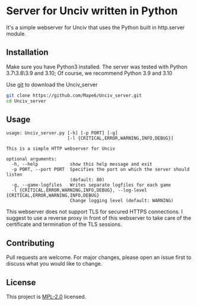 # Server for Unciv written in Python

It's a simple webserver for Unciv that uses the Python built in http.server module.

## Installation

Make sure you have Python3 installed.
The server was tested with Python 3.7\3.8\3.9 and 3.10; Of course, we recommend Python 3.9 and 3.10

Use [git](https://git-scm.com) to download the Unciv_server

```bash
git clone https://github.com/Mape6/Unciv_server.git
cd Unciv_server
```

## Usage

```
usage: Unciv_server.py [-h] [-p PORT] [-g]
                       [-l {CRITICAL,ERROR,WARNING,INFO,DEBUG}]

This is a simple HTTP webserver for Unciv

optional arguments:
  -h, --help            show this help message and exit
  -p PORT, --port PORT  Specifies the port on which the server should listen
                        (default: 80)
  -g, --game-logfiles   Writes separate logfiles for each game
  -l {CRITICAL,ERROR,WARNING,INFO,DEBUG}, --log-level {CRITICAL,ERROR,WARNING,INFO,DEBUG}
                        Change logging level (default: WARNING)
```

This webserver does not support TLS for secured HTTPS connections. I suggest to use a reverse proxy in front of this webserver to take care of the certificate and termination of the TLS sessions.


## Contributing
Pull requests are welcome. For major changes, please open an issue first to discuss what you would like to change.


## License
This project is [MPL-2.0](https://github.com/Mape6/Unciv_server/blob/main/LICENSE) licensed.

